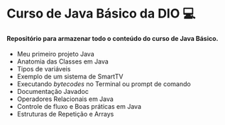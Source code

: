 # Curso de Java Básico da DIO :computer:	
#### Repositório para armazenar todo o conteúdo do curso de Java Básico.

- Meu primeiro projeto Java
- Anatomia das Classes em Java
- Tipos de variáveis
- Exemplo de um sistema de SmartTV
- Executando _bytecodes_ no Terminal ou prompt de comando
- Documentação Javadoc
- Operadores Relacionais em Java
- Controle de fluxo e Boas práticas em Java
- Estruturas de Repetição e Arrays

